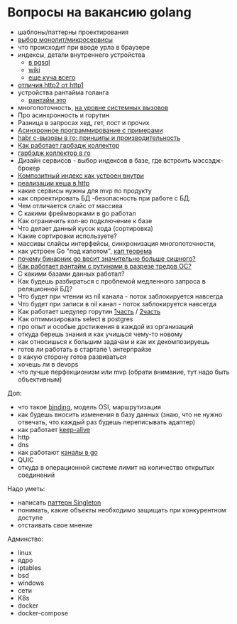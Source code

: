 # Вопросы на вакансию golang
- шаблоны/паттерны проектирования
- [выбор монолит/микросервисы](https://habr.com/ru/post/459810/)
- что происходит при вводе урла в браузере
- индексы, детали внутреннего устройства
    - [в pgsql](https://habr.com/ru/company/postgrespro/blog/330544/)
    - [wiki](https://ru.wikipedia.org/wiki/%D0%98%D0%BD%D0%B4%D0%B5%D0%BA%D1%81_(%D0%B1%D0%B0%D0%B7%D1%8B_%D0%B4%D0%B0%D0%BD%D0%BD%D1%8B%D1%85))
    - [еще куча всего](https://ylianova.ru/raznoe-2/mysql-indeksy-indeksy-v-mysql.html)
- [отличия http2 от http1](https://www.digitalocean.com/community/tutorials/http-1-1-vs-http-2-what-s-the-difference)
- устройства рантайма голанга
    - [рантайм это](https://golang.org/doc/faq#runtime)
- многопоточность, [на уровне системных вызовов](https://medium.com/a-journey-with-go/go-goroutine-os-thread-and-cpu-management-2f5a5eaf518a)
- Про асинхронность и горутин
- Разница в запросах хед, гет, пост и прочих
- [Асинхронное программирование с примерами](https://proglib.io/p/asynchrony)
- [habr c-вызовы в го: принципы и производительноcть](https://habr.com/ru/company/intel/blog/275709/)
- [Как работает гарбэдж коллектор](https://ru.wikipedia.org/wiki/%D0%A1%D0%B1%D0%BE%D1%80%D0%BA%D0%B0_%D0%BC%D1%83%D1%81%D0%BE%D1%80%D0%B0)
- [гарбэдж коллектор в го](https://www.youtube.com/watch?v=CX4GSErFenI)
- Дизайн сервисов - выбор индексов в базе, где встроить мэссэдж-брокер
- [Композитный индекс как устроен внутри](https://habr.com/ru/post/247373/)
- [реализации кеша в http](https://zametkinapolyah.ru/servera-i-protokoly/tema-13-keshirovanie-v-http-mexanizmy-klientskogo-i-servernogo-kesha-v-http.html)
- какие сервисы нужны для mvp по продукту
- как спроектировать БД -безопасность при работе с БД.
- Чем отличается слайс от массива
- С какими фреймворками в go работал
- Как ограничить кол-во подключение к базе
- Что делает данный кусок кода (сортировка)
- Какие сортировки используете?
- массивы слайсы интерфейсы, синхронизация многопоточности,
- как устроен Go "под капотом", [кап теорема](https://ru.wikipedia.org/wiki/%D0%A2%D0%B5%D0%BE%D1%80%D0%B5%D0%BC%D0%B0_CAP)
- [почему бинарник go весит значительно больше сишного?](https://stackoverflow.com/a/40141212)
- [Как работает рантайм с рутинами в разрезе тредов ОС?](https://medium.com/a-journey-with-go/go-goroutine-os-thread-and-cpu-management-2f5a5eaf518a)
- С какими базами данных работал?
- Как будешь разбираться с проблемой медленного запроса в реляционной БД?
- Что будет при чтении из nil канала - поток заблокируется навсегда
- Что будет при записи в  nil канал - поток заблокируется навсегда
- Как работает шедулер горутин [1часть](https://habr.com/ru/post/478168) / [2часть](https://habr.com/ru/post/489862/)
- Как оптимизировать select в postgres
- про опыт и особые достижения в каждой из организаций
- откуда берешь знания и как учишься чему-то новому
- как относишься к большим задачам и как их декомпозируешь
- готов ли работать в стартапе  \ энтерпрайзе
- в какую сторону готов развиваться
- хочешь ли в devops
- что лучше перфекционизм или mvp (обрати внимание, тут надо быть объективным)


Доп:
- что такое [binding](https://stackoverflow.com/questions/27014955/socket-connect-vs-bind), модель OSI, маршрутизация
- как будешь вносить изменения в базу данных (знаю, что не нужно отвечать, что каждый раз будешь переписывать адаптер)
- как работает [keep-alive](https://www.imperva.com/learn/performance/http-keep-alive/#:~:text=HTTP%20keep%2Dalive%2C%20a.k.a.%2C,connections%20close%20after%20each%20request.&text=Enabling%20the%20keep%2Dalive%20header,resources%20over%20a%20single%20connection.)
- http
- dns
- как работают [каналы в go](https://medium.com/rungo/anatomy-of-channels-in-go-concurrency-in-go-1ec336086adb#:~:text=What%20are%20the%20channels%3F,data%20from%20the%20same%20channel.)
- QUIC
- откуда в операционной системе лимит на количество открытых соединений

Надо уметь:
- написать [паттерн Singleton](https://kodazm.ru/articles/singlton-pattern-na-go/#.YB8TLhMzZYg)
- понимать, какие объекты необходимо защищать при конкурентном доступе
- отстаивать свое мнение

Админство:
- linux
- ядро
- iptables
- bsd
- windows
- сети
- K8s
- docker
- docker-compose